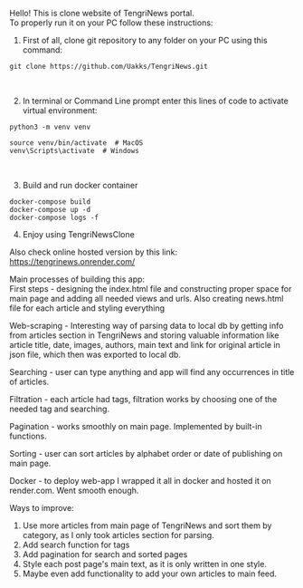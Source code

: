 Hello! This is clone website of TengriNews portal.<br>
To properly run it on your PC follow these instructions:

1. First of all, clone git repository to any folder on your PC using this command:
```
git clone https://github.com/Uakks/TengriNews.git
```
<br>

2. In terminal or Command Line prompt enter this lines of code to activate virtual environment:
```
python3 -m venv venv

source venv/bin/activate  # MacOS
venv\Scripts\activate  # Windows
```
<br>

3. Build and run docker container
```
docker-compose build
docker-compose up -d
docker-compose logs -f
```

4. Enjoy using TengriNewsClone

Also check online hosted version by this link: https://tengrinews.onrender.com/

Main processes of building this app:<br>
First steps - designing the index.html file and constructing proper space for main page and adding all needed 
views and urls. Also creating news.html file for each article and styling everything<br>

Web-scraping - Interesting way of parsing data to local db by getting info from articles section in TengriNews and storing valuable 
information like article title, date, images, authors, main text and link for original article in json file,
which then was exported to local db.<br>

Searching - user can type anything and app will find any occurrences in title of articles.<br>

Filtration - each article had tags, filtration works by choosing one of the needed tag and searching.<br>

Pagination - works smoothly on main page. Implemented by built-in functions.<br>

Sorting - user can sort articles by alphabet order or date of publishing on main page.<br>

Docker - to deploy web-app I wrapped it all in docker and hosted it on render.com. Went smooth enough.<br>

Ways to improve:
1. Use more articles from main page of TengriNews and sort them by category, as I only took articles section for parsing.
2. Add search function for tags
3. Add pagination for search and sorted pages
3. Style each post page's main text, as it is only written in one style.
4. Maybe even add functionality to add your own articles to main feed.